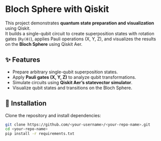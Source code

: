 # Bloch Sphere with Qiskit

This project demonstrates **quantum state preparation and visualization** using Qiskit.  
It builds a single-qubit circuit to create superposition states with rotation gates (`Ry(θ)`), applies Pauli operations (X, Y, Z), and visualizes the results on the **Bloch Sphere** using Qiskit Aer.

## ✨ Features
- Prepare arbitrary single-qubit superposition states.
- Apply **Pauli gates (X, Y, Z)** to analyze qubit transformations.
- Simulate circuits using **Qiskit Aer’s statevector simulator**.
- Visualize qubit states and transitions on the Bloch Sphere.

## 🚀 Installation
Clone the repository and install dependencies:
```bash
git clone https://github.com/<your-username>/<your-repo-name>.git
cd <your-repo-name>
pip install -r requirements.txt
